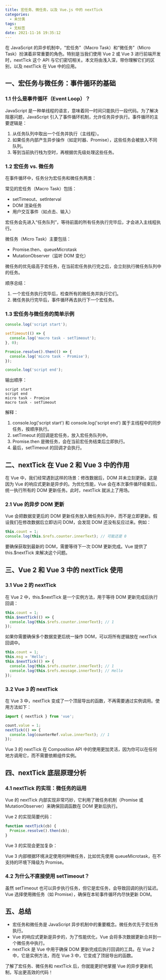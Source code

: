 ```yaml
---
title: 宏任务、微任务，以及 Vue.js 中的 nextTick
categories:
  - 未分类
tags:
  - 无标签
date: 2021-11-16 19:35:12
---
```


<script setup lang="ts">
import PostHeader from '../../_components/PostHeader.vue'
</script>

<PostHeader :postId='2600230609' />

在 JavaScript 的异步机制中，“宏任务”（Macro Task）和“微任务”（Micro Task）扮演着非常重要的角色。特别是当我们使用 Vue 2 或 Vue 3 进行前端开发时，nextTick 这个 API 与它们密切相关。本文将由浅入深，带你理解它们的区别，以及 nextTick 在 Vue 中的应用。

## 一、宏任务与微任务：事件循环的基础

### 1.1 什么是事件循环（Event Loop）？

JavaScript 是一种单线程的语言，意味着同一时间只能执行一段代码。为了解决阻塞问题，JavaScript 引入了事件循环机制，允许任务异步执行。事件循环的主要逻辑是：

1. 从任务队列中取出一个任务并执行（主线程）。
2. 如果任务内部产生异步操作（如定时器、Promise），这些任务会被放入不同队列。
3. 等到当前执行栈为空时，再根据优先级处理这些任务。

### 1.2 宏任务 vs. 微任务

在事件循环中，任务分为宏任务和微任务两类：

常见的宏任务（Macro Task）包括：

- setTimeout、setInterval
- DOM 渲染任务
- 用户交互事件（如点击、输入）

宏任务会先进入“任务队列”，等待前面的所有任务执行完毕后，才会进入主线程执行。

微任务（Micro Task）主要包括：

- Promise.then、queueMicrotask
- MutationObserver（监听 DOM 变化）

微任务的优先级高于宏任务，在当前宏任务执行完之后，会立刻执行微任务队列中的任务。

顺序总结：

1. 一个宏任务执行完毕后，检查所有的微任务并执行它们。
2. 微任务执行完毕后，事件循环再去执行下一个宏任务。

### 1.3 宏任务与微任务的简单示例

```javascript
console.log('script start');

setTimeout(() => {
  console.log('macro task - setTimeout');
}, 0);

Promise.resolve().then(() => {
  console.log('micro task - Promise');
});

console.log('script end');
```

输出顺序：

```
script start
script end
micro task - Promise
macro task - setTimeout
```

解释：

1. console.log('script start') 和 console.log('script end') 属于主线程中的同步任务，按顺序执行。
2. setTimeout 的回调是宏任务，放入宏任务队列中。
3. Promise.then 是微任务，会在当前宏任务结束后立即执行。
4. 最后，setTimeout 的回调才会执行。

## 二、nextTick 在 Vue 2 和 Vue 3 中的作用

在 Vue 中，我们经常遇到这样的场景：修改数据后，DOM 并未立刻更新。这是因为 Vue 的响应式更新是异步的。为优化性能，Vue 会在本次事件循环结束后，统一执行所有的 DOM 更新任务。此时，nextTick 就派上了用场。

### 2.1 Vue 的异步 DOM 更新

Vue 会把数据变更后的 DOM 更新任务放入微任务队列中，而不是立即更新。假设我们在修改数据后立即访问 DOM，会发现 DOM 还没有反应过来。例如：

```javascript
this.count = 1;
console.log(this.$refs.counter.innerText); // 可能还是 0
```

要确保获取到最新的 DOM，需要等待下一次 DOM 更新完成。Vue 提供了 this.$nextTick 来解决这个问题。

## 三、Vue 2 和 Vue 3 中的 nextTick 使用

### 3.1 Vue 2 的 nextTick

在 Vue 2 中，this.$nextTick 是一个实例方法，用于等待 DOM 更新完成后执行回调：

```javascript
this.count = 1;
this.$nextTick(() => {
  console.log(this.$refs.counter.innerText); // 1
});
```

如果你需要确保多个数据变更后统一操作 DOM，可以将所有逻辑放在 nextTick 回调中。

```javascript
this.count = 1;
this.msg = 'Hello';
this.$nextTick(() => {
  console.log(this.$refs.counter.innerText); // 1
  console.log(this.$refs.message.innerText); // Hello
});
```

### 3.2 Vue 3 的 nextTick

在 Vue 3 中，nextTick 变成了一个顶层导出的函数，不再需要通过实例调用。使用方法如下：

```javascript
import { nextTick } from 'vue';

count.value = 1;
nextTick(() => {
  console.log(counterRef.value.innerText); // 1
});
```

Vue 3 的 nextTick 在 Composition API 中的使用更加灵活，因为你可以在任何地方调用它，而不需要依赖组件实例。

## 四、nextTick 底层原理分析

### 4.1 nextTick 的实现：微任务的运用

Vue 的 nextTick 内部实现非常巧妙，它利用了微任务机制（Promise 或 MutationObserver）来确保回调函数在 DOM 更新后执行。

Vue 2 的实现简要代码：

```javascript
function nextTick(cb) {
  Promise.resolve().then(cb);
}
```

Vue 3 的实现会更加复杂：

Vue 3 内部根据环境决定使用何种微任务，比如优先使用 queueMicrotask，在不支持的环境下降级为 Promise。

### 4.2 为什么不直接使用 setTimeout？

虽然 setTimeout 也可以异步执行任务，但它是宏任务，会导致回调的执行延迟。Vue 选择使用微任务（如 Promise），确保在本轮事件循环内尽快更新 DOM。

## 五、总结

- 宏任务和微任务是 JavaScript 异步机制中的重要概念。微任务优先于宏任务执行。
- Vue 的响应式更新是异步的，为了性能优化，Vue 会将多次数据更新合并到一个微任务中执行。
- nextTick 是 Vue 中用于确保 DOM 更新完成后执行回调的工具。在 Vue 2 中，它是实例方法，而在 Vue 3 中，它变成了顶层导出的函数。

了解了宏任务、微任务和 nextTick 后，你就能更好地掌握 Vue 的异步更新机制，写出更高效的代码！